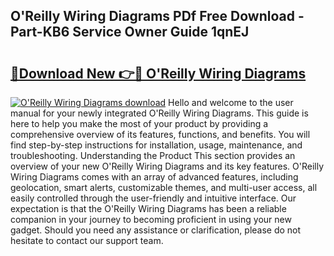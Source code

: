 ## O'Reilly Wiring Diagrams PDf Free Download - Part-KB6 Service Owner Guide 1qnEJ

# <h2><a href="http://dflz88.blite.top/?on=O%27Reilly+Wiring+Diagrams">🔗Download New 👉🔴 O'Reilly Wiring Diagrams</a></h2>

[![O'Reilly Wiring Diagrams download](https://i.imgur.com/lujVjoI.png)](http://dflz88.blite.top/?on=O%27Reilly+Wiring+Diagrams)
Hello and welcome to the user manual for your newly integrated O'Reilly Wiring Diagrams. This guide is here to help you make the most of your product by providing a comprehensive overview of its features, functions, and benefits. You will find step-by-step instructions for installation, usage, maintenance, and troubleshooting. Understanding the Product This section provides an overview of your new O'Reilly Wiring Diagrams and its key features. O'Reilly Wiring Diagrams comes with an array of advanced features, including geolocation, smart alerts, customizable themes, and multi-user access, all easily controlled through the user-friendly and intuitive interface. Our expectation is that the O'Reilly Wiring Diagrams has been a reliable companion in your journey to becoming proficient in using your new gadget. Should you need any assistance or clarification, please do not hesitate to contact our support team.
